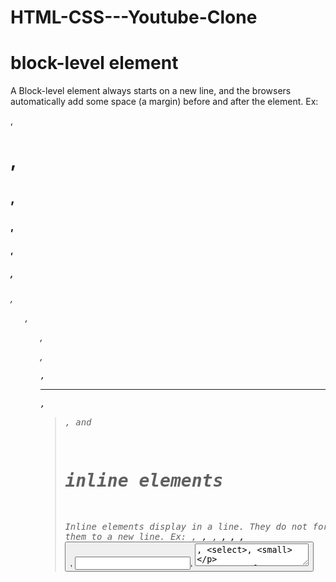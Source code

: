 # HTML-CSS---Youtube-Clone

<!-- uses of html -->

# block-level element

A Block-level element always starts on a new line, and the browsers automatically add some space (a margin) before and after the element.
Ex: <p>, <h1>, <h2>, <h3>, <h4>, <h5>, <h6>, <ul>, <ol>, <dl>, <pre>, <hr />, <blockquote>, and <address>

# inline elements

Inline elements display in a line. They do not force the text after them to a new line.
Ex: <span>, <a>, <code>, <strong>, <img>, <cite>, <button>, <input>, <textarea>, <select>, <small>

<!-- uses of css -->

# object-fit

The object-fit property is used to specify how an <img> or <video> should be resized to fit its container
Ex: object-fit: contain, cover, fill;

# object-position

The object-position property of CSS specifies how an image or video element is positioned with x/y coordinates inside its content box.
Ex: object-position: bottom, left, right, top, center, inherit, initial;

# display

The display property specifies the display behavior (the type of rendering box) of an element.
Ex: display: inline, block, inline-block, flex, grid, table;

# initial and inherit

initial - It is used to set the default value.
inherit - It is used to inherit the property from it’s parents’ elements.

# vertical-align

vertical-align defines the vertical alignment for the content of a table cell or for an inline element against the rest of the inline flow.
Ex: vertical-align: top, bottom, middle, baseline;

# font fallback in font-family

So basically fallback fonts are used when the current font isn't available.
Ex: font-family: 'Roboto', 'Open Sans', Helvetica, Arial, sans-serif;

<!-- useful css properties -->

# vertical-align: top;

# object-fit: contain;

# object-position: top;

# box-shadow: inset 5px 5px 10px rgba(0, 0, 0, 0.15);

# transition: box-shadow 0.15s, opacity 0.15s;

# display: inline-block;

# display: grid;

# grid-template-columns: 100px 100px 1fr;

# column-gap: 20px;

# row-gap: 20px;

# display: flex;

# flex-direction: row

# flex: 1

# flex-shrink: 0;
